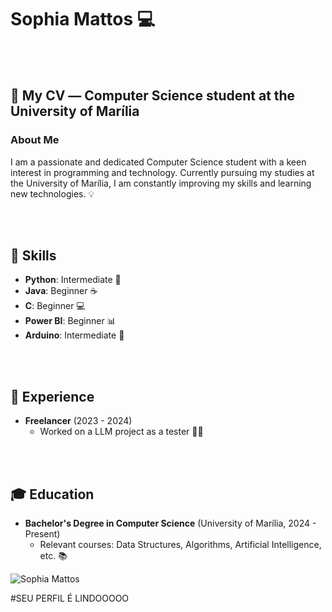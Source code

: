 # Sophia Mattos 💻

<br><br>

## 📄 My CV  ― Computer Science student at the University of Marília

### About Me
I am a passionate and dedicated Computer Science student with a keen interest in programming and technology. Currently pursuing my studies at the University of Marília, I am constantly improving my skills and learning new technologies. 💡

<br><br>

## 🔧 Skills

- __Python__: Intermediate 🐍
- __Java__: Beginner ☕
- __C__: Beginner 💻
- __Power BI__: Beginner 📊
- __Arduino__: Intermediate 🔌

<br><br>

## 💼 Experience
  
- **Freelancer** (2023 - 2024)
  - Worked on a LLM project as a tester 🧑‍💻

<br><br>

## 🎓 Education
- **Bachelor's Degree in Computer Science** (University of Marília, 2024 - Present)
  - Relevant courses: Data Structures, Algorithms, Artificial Intelligence, etc. 📚

![Sophia Mattos](![https://tenor.com/pt-BR/view/rosia-show-by-rock-rosia-show-by-rock-rosia-anime-anime-rosia-gif-11705765498563047956](https://media4.giphy.com/media/v1.Y2lkPTc5MGI3NjExb3VxaHJkMGg5c3V4Y2IybHY2Z2Rwd2owd2F1ZHA5bDJjNGI2N2hvbyZlcD12MV9pbnRlcm5hbF9naWZfYnlfaWQmY3Q9Zw/l0ExtsUYHxoclLe80/giphy.gif))


#SEU PERFIL É LINDOOOOO